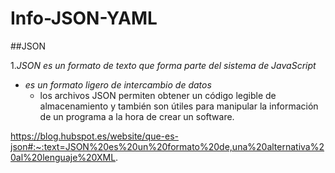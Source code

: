 # Info-JSON-YAML

##JSON

1.*_JSON es un formato de texto que forma parte del sistema de JavaScript_*
  - _es un formato ligero de intercambio de datos_
    - los archivos JSON permiten obtener un código legible de almacenamiento y también son útiles para manipular la información de un programa a la hora de crear un software. 

https://blog.hubspot.es/website/que-es-json#:~:text=JSON%20es%20un%20formato%20de,una%20alternativa%20al%20lenguaje%20XML.
